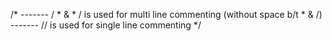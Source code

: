 


/*
   ------- / * & * / is used for multi line commenting (without space b/t * & /) 
   ------- // is used for single line commenting
*/
